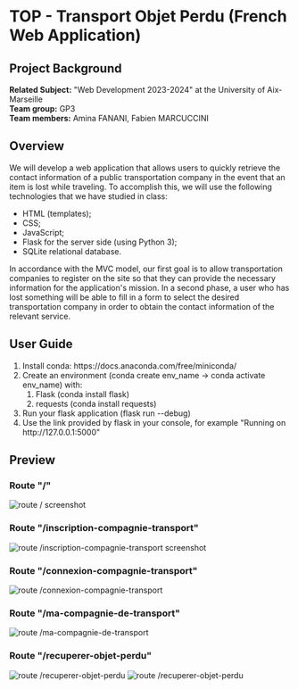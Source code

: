 # TOP - Transport Objet Perdu (French Web Application)

## Project Background
**Related Subject:** "Web Development 2023-2024"  at the University of Aix-Marseille<br>
**Team group:** GP3 <br>
**Team members:** Amina FANANI, Fabien MARCUCCINI 

## Overview
We will develop a web application that allows users to quickly retrieve the contact information of a public transportation company in the event that an item is lost while traveling. To accomplish this, we will use the following technologies that we have studied in class:
<ul>
  <li>HTML (templates);</li>
  <li>CSS;</li>
  <li>JavaScript;</li>
  <li>Flask for the server side (using Python 3);</li>
  <li>SQLite relational database.</li>
</ul>
In accordance with the MVC model, our first goal is to allow transportation companies to register on the site so that they can provide the necessary information for the application's mission. In a second phase, a user who has lost something will be able to fill in a form to select the desired transportation company in order to obtain the contact information of the relevant service.

## User Guide
<ol>
  <li>Install conda: https://docs.anaconda.com/free/miniconda/</li>
  <li>Create an environment (conda create env_name -> conda activate env_name) with:
    <ol>
      <li>Flask (conda install flask)</li>
      <li>requests (conda install requests)</li>
    </ol>
  <li>Run your flask application (flask run --debug)</li>
  <li>Use the link provided by flask in your console, for example "Running on http://127.0.0.1:5000"</li>
</ol>

## Preview
### Route "/"
<img alt="route / screenshot" src="https://file.notion.so/f/f/b09fcc6c-df16-46f2-8a4f-d37dba6294b1/4501e2d8-af3b-4a27-884d-c53ec9d12b0a/02c29fe0-61b2-49b3-a91b-dd776bee2c28.png?id=959562ff-dd90-49e8-9644-173173190c4d&table=block&spaceId=b09fcc6c-df16-46f2-8a4f-d37dba6294b1&expirationTimestamp=1713312000000&signature=GqLSzwfQ6BZd5VO2I8hLXIiEI-97Qq1CHWcv_iy5agY&downloadName=Untitled.png" />

### Route "/inscription-compagnie-transport"
<img alt="route /inscription-compagnie-transport screenshot" src="https://file.notion.so/f/f/b09fcc6c-df16-46f2-8a4f-d37dba6294b1/e6afaeb5-121f-45ea-b320-e57e2de0b31f/Untitled.png?id=c6c486c2-f275-4749-a2d0-a5b4e270354d&table=block&spaceId=b09fcc6c-df16-46f2-8a4f-d37dba6294b1&expirationTimestamp=1713268800000&signature=lFnCw5tXOzRjvZTgxoIbCZsCJ3L7OiYdsuVqOrtGQMQ&downloadName=Untitled.png" />

### Route "/connexion-compagnie-transport"
<img alt="route /connexion-compagnie-transport" src="https://file.notion.so/f/f/b09fcc6c-df16-46f2-8a4f-d37dba6294b1/afa43ed8-4f62-441f-9cea-b6c68ce9a7e4/Untitled.png?id=c079032b-6d8d-418e-9cc3-eb80b5ba9439&table=block&spaceId=b09fcc6c-df16-46f2-8a4f-d37dba6294b1&expirationTimestamp=1713268800000&signature=abDMXwWzF_LpSfg_ICPoSNu5-Vq0B6GoCs5_k7iN6U8&downloadName=Untitled.png" />

### Route "/ma-compagnie-de-transport"
<img alt="route /ma-compagnie-de-transport" src="https://file.notion.so/f/f/b09fcc6c-df16-46f2-8a4f-d37dba6294b1/647d2fb7-672c-4dd9-a7d3-6f445a548750/Untitled.png?id=2bee64bd-e48a-4b9e-8f00-fbc85391e46a&table=block&spaceId=b09fcc6c-df16-46f2-8a4f-d37dba6294b1&expirationTimestamp=1713268800000&signature=ei3KhxF8nyzIaUYUGXPtpQ8-4HBvmZuCrw3kWmm2a3U&downloadName=Untitled.png" />

### Route "/recuperer-objet-perdu"
<img alt="route /recuperer-objet-perdu" src="https://file.notion.so/f/f/b09fcc6c-df16-46f2-8a4f-d37dba6294b1/9e0188c2-6138-49f1-a30c-2a38f7d6075b/Untitled.png?id=a7558ac2-4a13-4e50-8ff2-f019c70652ad&table=block&spaceId=b09fcc6c-df16-46f2-8a4f-d37dba6294b1&expirationTimestamp=1713268800000&signature=KVuriBLRNBHCxJ9jetInVfQYPZKrR0jC5QHIS-v1foU&downloadName=Untitled.png" />
<img alt="route /recuperer-objet-perdu" src="https://file.notion.so/f/f/b09fcc6c-df16-46f2-8a4f-d37dba6294b1/f97abf47-5515-4996-b345-45384c093607/Untitled.png?id=48d6fa40-c2b3-449b-b74c-e5c45204bda2&table=block&spaceId=b09fcc6c-df16-46f2-8a4f-d37dba6294b1&expirationTimestamp=1713268800000&signature=TIApmfV8XTZoyEY9Q3XaQxiH_yS1Ph6GP-JLqzzgE_c&downloadName=Untitled.png" />



